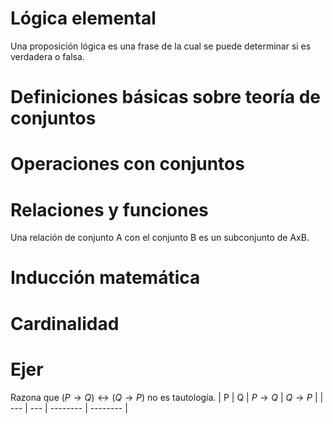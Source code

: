 # Lógica elemental
Una proposición lógica es una frase de la cual se puede determinar si es verdadera o falsa.

# Definiciones básicas sobre teoría de conjuntos
# Operaciones con conjuntos
# Relaciones y funciones
Una relación de conjunto A con el conjunto B es un subconjunto de AxB.

# Inducción matemática
# Cardinalidad
# Ejer
Razona que $(P\to Q)\leftrightarrow (Q\to P)$ no es tautología.
| P   | Q   | $P\to Q$ | $Q\to P$ | 
| --- | --- | -------- | -------- |
